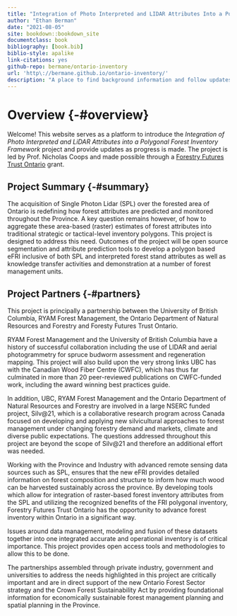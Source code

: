 ```yaml
--- 
title: "Integration of Photo Interpreted and LIDAR Attributes Into a Polygonal Forest Inventory Framework"
author: "Ethan Berman"
date: "2021-08-05"
site: bookdown::bookdown_site
documentclass: book
bibliography: [book.bib]
biblio-style: apalike
link-citations: yes
github-repo: bermane/ontario-inventory
url: 'http\://bermane.github.io/ontario-inventory/'
description: "A place to find background information and follow updates related to the project."
---
```


# Overview {-#overview}

Welcome! This website serves as a platform to introduce the *Integration of Photo Interpreted and LiDAR Attributes into a Polygonal Forest Inventory Framework* project and provide updates as progress is made. The project is led by Prof. Nicholas Coops and made possible through a [Forestry Futures Trust Ontario](http://www.forestryfutures.ca/) grant.

## Project Summary {-#summary}

The acquisition of Single Photon Lidar (SPL) over the forested area of Ontario is redefining how forest attributes are predicted and monitored throughout the Province. A key question remains however, of how to aggregate these area-based (raster) estimates of forest attributes into traditional strategic or tactical-level inventory polygons. This project is designed to address this need. Outcomes of the project will be open source segmentation and attribute prediction tools to develop a polygon based eFRI inclusive of both SPL and interpreted forest stand attributes as well as knowledge transfer activities and demonstration at a number of forest management units.

## Project Partners {-#partners}

This project is principally a partnership between the University of British Columbia, RYAM Forest Management, the Ontario Department of Natural Resources and Forestry and Foresty Futures Trust Ontario.

RYAM Forest Management and the University of British Columbia have a history of successful collaboration including the use of LIDAR and aerial photogrammetry for spruce budworm assessment and regeneration mapping. This project will also build upon the very strong links UBC has with the Canadian Wood Fiber Centre (CWFC), which has thus far culminated in more than 20 peer-reviewed publications on CWFC-funded work, including the award winning best practices guide. 

In addition, UBC, RYAM Forest Management and the Ontario Department of Natural Resources and Forestry are involved in a large NSERC funded project, Silv@21, which is a collaborative research program across Canada focused on developing and applying new silvicultural approaches to forest management under changing forestry demand and markets, climate and diverse public expectations. The questions addressed throughout this project are beyond the scope of Silv@21 and therefore an additional effort was needed. 

Working with the Province and Industry with advanced remote sensing data sources such as SPL, ensures that the new eFRI provides detailed information on forest composition and structure to inform how much wood can be harvested sustainably across the province. By developing tools which allow for integration of raster-based forest inventory attributes from the SPL and utilizing the recognized benefits of the FRI polygonal inventory, Forestry Futures Trust Ontario has the opportunity to advance forest inventory within Ontario in a significant way.

Issues around data management, modeling and fusion of these datasets together into one integrated accurate and operational inventory is of critical importance. This project provides open access tools and methodologies to allow this to be done. 

The partnerships assembled through private industry, government and universities to address the needs highlighted in this project are critically important and are in direct support of the new Ontario Forest Sector strategy and the Crown Forest Sustainability Act by providing foundational information for economically sustainable forest management planning and spatial planning in the Province.
